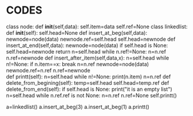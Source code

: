 # CODES
class node:
    def __init__(self,data):
        self.item=data
        self.ref=None
class linkedlist:
    def __init__(self):
        self.head=None
    def insert_at_beg(self,data):
        newnode=node(data)
        newnode.ref=self.head
        self.head=newnode
    def insert_at_end(self,data):
        newnode=node(data)
        if self.head is None:
            self.head=newnode
            return
        n=self.head
        while n.ref!=None:
            n=n.ref
        n.ref=newnode
    def insert_after_item(self,data,x):
        n=self.head
        while n!=None:
            if n.item==x:
                break
            n=n.ref
        newnode=node(data)
        newnode.ref=n.ref
        n.ref=newnode                    
    def printt(self):
        n=self.head
        while n!=None:
            print(n.item)
            n=n.ref
    def delete_from_begining(self):
        temp=self.head
        self.head=temp.ref
    def delete_from_end(self):
        if self.head is None:
            print("it is an empty list")
        n=self.head
        while n.ref.ref is not None:
            n=n.ref
        n.ref=None
        self.printt()
            
a=linkedlist()
a.insert_at_beg(3)
a.insert_at_beg(1)
a.printt()
            
